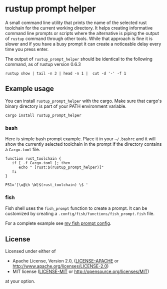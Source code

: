 # rustup prompt helper

A small command line utility that prints the name of the selected rust toolchain
for the current working directory. It helps creating informative command line
prompts or scripts  where the alternative is piping the output of `rustup`
command through other tools. While that approach is fine it is slower and if you
have a busy prompt it can create a noticeable delay every time you press enter.

The output of `rustup_prompt_helper` should be identical to the following
command, as of rustup version 0.6.3

```
rustup show | tail -n 3 | head -n 1 |  cut -d '-' -f 1
```

## Example usage

You can install `rustup_prompt_helper` with the cargo. Make sure that
cargo's binary directory is part of your PATH environment variable.

```
cargo install rustup_prompt_helper
```

### bash

Here is simple bash prompt example. Place it in your `~/.bashrc` and it will
show the currently selected toolchain in the prompt if the directory contains
a `Cargo.toml` file.

```
function rust_toolchain {
   if [ -f Cargo.toml ]; then
      echo " [rust:$(rustup_prompt_helper)]"
   fi
}

PS1='[\u@\h \W]$(rust_toolchain) \$ '
```

### fish

Fish shell uses the `fish_prompt` function to create a prompt. It can be
customized by creating a `.config/fish/functions/fish_prompt.fish` file.

For a complete example see
[my fish prompt config](https://github.com/ijanos/dotfiles/blob/master/fish/.config/fish/functions/fish_prompt.fish).

## License

Licensed under either of

* Apache License, Version 2.0, ([LICENSE-APACHE](LICENSE-APACHE) or http://www.apache.org/licenses/LICENSE-2.0)
* MIT license ([LICENSE-MIT](LICENSE-MIT) or http://opensource.org/licenses/MIT)

at your option.
